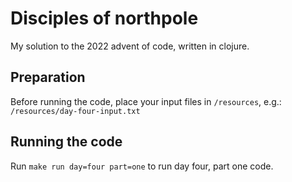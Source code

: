 # Disciples of northpole
My solution to the 2022 advent of code, written in clojure.

## Preparation
Before running the code, place your input files in `/resources`, e.g.: `/resources/day-four-input.txt`

## Running the code
Run `make run day=four part=one` to run day four, part one code.

